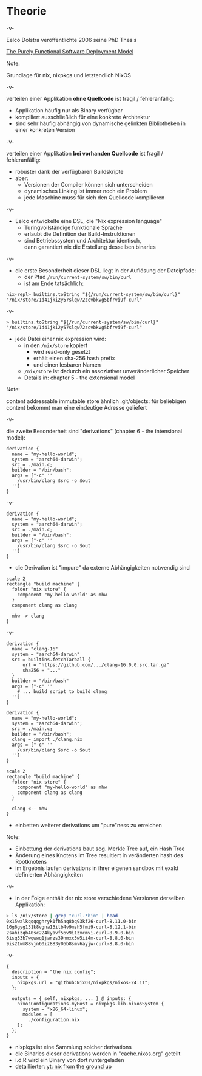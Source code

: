 # Theorie

-v-

Eelco Dolstra veröffentlichte 2006 seine PhD Thesis

[The Purely Functional Software
Deployment Model](https://edolstra.github.io/pubs/phd-thesis.pdf) 

Note:

Grundlage für nix, nixpkgs und letztendlich NixOS

-v-

verteilen einer Applikation **ohne Quellcode** ist fragil / fehleranfällig:
* Applikation häufig nur als Binary verfügbar
* kompiliert ausschließlich für eine konkrete Architektur
* sind sehr häufig abhängig von dynamische gelinkten Bibliotheken in einer konkreten Version

-v-

verteilen einer Applikation **bei vorhanden Quellcode** ist fragil / fehleranfällig:
* robuster dank der verfügbaren Buildskripte
* aber:
  * Versionen der Compiler können sich unterscheiden
  * dynamisches Linking ist immer noch ein Problem
  * jede Maschine muss für sich den Quellcode kompilieren

-v-

* Eelco entwickelte eine DSL, die "Nix expression language"
  * Turingvollständige funktionale Sprache
  * erlaubt die Definition der Build-Instruktionen
  * sind Betriebssystem und Architektur identisch, <br/>dann garantiert nix die Erstellung desselben binaries

-v-

* die erste Besonderheit dieser DSL liegt in der Auflösung der Dateipfade: 
  * der Pfad `/run/current-system/sw/bin/curl`
  * ist am Ende tatsächlich: 
```
nix-repl> builtins.toString "${/run/current-system/sw/bin/curl}"
"/nix/store/1d41jki2y57slqw72zcvbkvg5bfrvi9f-curl"
```

-v-

```
> builtins.toString "${/run/current-system/sw/bin/curl}"
"/nix/store/1d41jki2y57slqw72zcvbkvg5bfrvi9f-curl"
```

* jede Datei einer nix expression wird:
  * in den `/nix/store` kopiert
    * wird read-only gesetzt
    * erhält einen sha-256 hash prefix
    * und einen lesbaren Namen
  * `/nix/store` ist dadurch ein assoziativer unveränderlicher Speicher
  * Details in: chapter 5 - the extensional model

Note:

content addressable immutable store
ähnlich .git/objects: für beliebigen content bekommt man eine eindeutige Adresse geliefert

-v-

die zweite Besonderheit sind "derivations" (chapter 6 - the intensional model):

```
derivation {
  name = "my-hello-world";
  system = "aarch64-darwin";
  src = ./main.c;
  builder = "/bin/bash";
  args = ["-c" ''
    /usr/bin/clang $src -o $out
  '']
}
```

-v-

<div class="multicolumn">

<div>

``` [7]
derivation {
  name = "my-hello-world";
  system = "aarch64-darwin";
  src = ./main.c;
  builder = "/bin/bash";
  args = ["-c" ''
    /usr/bin/clang $src -o $out
  '']
}
```

* die Derivation ist "impure" da externe Abhängigkeiten notwendig sind <!-- .element: class="fragment" -->

</div>

<div>

```language-plantuml
scale 2
rectangle "build machine" {
  folder "nix store" {
    component "my-hello-world" as mhw
  }
  component clang as clang

  mhw -> clang
}
```

</div>

</div>

-v-

<div class="multicolumn">

<div>

```
derivation {
  name = "clang-16"
  system = "aarch64-darwin"
  src = builtins.fetchTarball {
      url = "https://github.com/.../clang-16.0.0.src.tar.gz"
      sha256 = "..."
  }
  builder = "/bin/bash"
  args = ["-c" ''
    # ... build script to build clang
  '']
}
```

```
derivation {
  name = "my-hello-world";
  system = "aarch64-darwin";
  src = ./main.c;
  builder = "/bin/bash";
  clang = import ./clang.nix
  args = ["-c" ''
    /usr/bin/clang $src -o $out
  '']
}
```

</div>

<div>

```language-plantuml
scale 2
rectangle "build machine" {
  folder "nix store" {
    component "my-hello-world" as mhw
    component clang as clang
  }
  
  clang <-- mhw
}
```

* einbetten weiterer derivations um "pure"ness zu erreichen <!-- .element: class="fragment" -->

</div>

</div>

Note:

* Einbettung der derivations baut sog. Merkle Tree auf, ein Hash Tree
* Änderung eines Knotens im Tree resultiert in veränderten hash des Rootknotens
* im Ergebnis laufen derivations in ihrer eigenen sandbox mit exakt definierten Abhängigkeiten 

-v-

* in der Folge enthält der nix store verschiedene Versionen derselben Applikation:

```bash
> ls /nix/store | grep "curl.*bin" | head
0x15walkqqqqghryk1fh5aq8bq93kf26-curl-8.11.0-bin
16g6gyg131k8vgna13ilb4v9msh5fmi9-curl-8.12.1-bin
2sahizqb40sc224kyavf56v9i1zxcmvi-curl-8.9.0-bin
6isq33b7wqwwq1jarzs39nmxx3w5ii4m-curl-8.8.0-bin
9is21wm88vjn60iz883y06b8smv6ayjw-curl-8.8.0-bin
```

-v-


<div class="multicolumn">

<div>

``` [4]
{
  description = "the nix config";
  inputs = {
    nixpkgs.url = "github:NixOs/nixpkgs/nixos-24.11";
  };

  outputs = { self, nixpkgs, ... } @ inputs: {
    nixosConfigurations.myHost = nixpkgs.lib.nixosSystem {
      system = "x86_64-linux";
      modules = [
        ./configuration.nix
    ];
  };
}
```

</div>

<div>

* nixpkgs ist eine Sammlung solcher derivations
* die Binaries dieser derivations werden in "cache.nixos.org" geteilt
* i.d.R wird ein Binary von dort runtergeladen
* detaillierter: [yt: nix from the ground up](https://www.youtube.com/watch?v=5D3nUU1OVx8)


</div>

</div>

